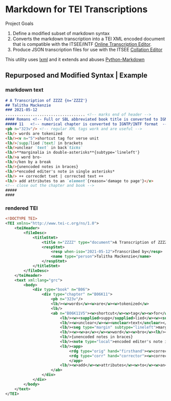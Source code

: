 # Markdown for TEI Transcriptions

Project Goals
1. Define a modified subset of markdown syntax
2. Converts the markdown transcription into a TEI XML encoded document that is compatible with the ITSEE/INTF [Online Transcription Editor](https://itsee-wce.birmingham.ac.uk/ote/transcriptiontool).
3. Produce JSON transcription files for use with the ITSEE [Collation Editor](https://github.com/itsee-birmingham/standalone_collation_editor)

This utility uses [lxml](https://pypi.org/project/lxml/) and it extends and abuses [Python-Markdown](https://pypi.org/project/Markdown/)

## Repurposed and Modified Syntax | Example
### markdown text
```markdown
# A Transcription of ZZZZ {n='ZZZZ'}
## Talitha Mackenzie
### 2021-05-12
................................... <!-- marks end of header -->
#### Romans <!-- Full or SBL abbreviated book title is converted to IGNTP/INTF format  -->
##### 11   <!-- numerical chapter is converted to IGNTP/INTF format  -->
<pb n="323v"/> <!-- regular XML tags work and are useful --> 
<lb/> words are tokenized
<lb/><v n="5">shortcut tag for verse unit
<lb/>[supp]lied [text] in brackets
<lb/>unclear `text` in back`ticks`
<lb/>**marginalia in double-asterisks**{subtype='lineleft'}
<lb/>a word bro-
<lb/>/ken by a break
<lb/>{unencoded notes in braces}
<lb/>*encoded editer's note in single asterisks*
<lb/> ++ correcdet txet | corrected text ++
<lb/> add attributes to an `element`{reason='damage to page'}</v>
<!-- close out the chapter and book -->
#####
####
```
### rendered TEI
```xml
<!DOCTYPE TEI>
<TEI xmlns="http://www.tei-c.org/ns/1.0">
    <teiHeader>
        <fileDesc>
            <titleStmt>
                <title n="ZZZZ" type="document">A Transcription of ZZZZ</title>
                <respStmt>
                    <resp when-iso="2021-05-12">Transcribed by</resp>
                    <name type="person">Talitha Mackenzie</name>
                </respStmt>
            </titleStmt>
        </fileDesc>
    </teiHeader>
    <text xml:lang="grc">
        <body>
            <div type="book" n="B06">
                <div type="chapter" n="B06K11">
                    <pb n="323v"/>
                    <lb/><w>words</w><w>are</w><w>tokenized</w>
                    <lb/>
                    <ab n="B06K11V5"><w>shortcut</w><w>tag</w><w>for</w><w>verse</w><w>unit</w>
                        <lb/><w><supplied>supp</supplied>lied</w><w><supplied>text</supplied></w><w>in</w><w>brackets</w>
                        <lb/><w>unclear</w><w><unclear>text</unclear></w><w>in</w><w>back<unclear>ticks</unclear></w>
                        <lb/><seg type="margin" subtype="lineleft">marginalia in double-asterisks</seg>
                        <lb/><w><w>a</w></w><w>word</w><w>bro</w><lb/><w>/ken</w><w>by</w><w><w>a</w></w>bre<w><w>a</w></w>k
                        <lb/>{unencoded notes in braces}
                        <lb/><note type="local">encoded editer's note in single asterisks</note>
                        <lb/><app>
                            <rdg type="orig" hand="firsthand"><w>correcdet</w><w>txet</w></rdg>
                            <rdg type="corr" hand="corrector"><w>corrected</w><w>text</w></rdg>
                            </app>
                        <lb/><w>add</w><w>attributes</w><w>to</w><w>an</w><w><unclear reason="damage to page">element</unclear></w>
                    </ab>
                </div>
            </div>
        </body>
    </text>
</TEI>
```
